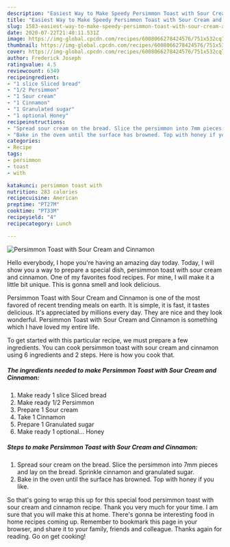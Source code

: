 ```yaml
---
description: "Easiest Way to Make Speedy Persimmon Toast with Sour Cream and Cinnamon"
title: "Easiest Way to Make Speedy Persimmon Toast with Sour Cream and Cinnamon"
slug: 1583-easiest-way-to-make-speedy-persimmon-toast-with-sour-cream-and-cinnamon
date: 2020-07-22T21:40:11.531Z
image: https://img-global.cpcdn.com/recipes/6008066278424576/751x532cq70/persimmon-toast-with-sour-cream-and-cinnamon-recipe-main-photo.jpg
thumbnail: https://img-global.cpcdn.com/recipes/6008066278424576/751x532cq70/persimmon-toast-with-sour-cream-and-cinnamon-recipe-main-photo.jpg
cover: https://img-global.cpcdn.com/recipes/6008066278424576/751x532cq70/persimmon-toast-with-sour-cream-and-cinnamon-recipe-main-photo.jpg
author: Frederick Joseph
ratingvalue: 4.5
reviewcount: 6349
recipeingredient:
- "1 slice Sliced bread"
- "1/2 Persimmon"
- "1 Sour cream"
- "1 Cinnamon"
- "1 Granulated sugar"
- "1 optional Honey"
recipeinstructions:
- "Spread sour cream on the bread. Slice the persimmon into 7mm pieces and lay on the bread. Sprinkle cinnamon and granulated sugar."
- "Bake in the oven until the surface has browned. Top with honey if you like."
categories:
- Recipe
tags:
- persimmon
- toast
- with

katakunci: persimmon toast with 
nutrition: 283 calories
recipecuisine: American
preptime: "PT27M"
cooktime: "PT33M"
recipeyield: "4"
recipecategory: Lunch

---
```



![Persimmon Toast with Sour Cream and Cinnamon](https://img-global.cpcdn.com/recipes/6008066278424576/751x532cq70/persimmon-toast-with-sour-cream-and-cinnamon-recipe-main-photo.jpg)

Hello everybody, I hope you're having an amazing day today. Today, I will show you a way to prepare a special dish, persimmon toast with sour cream and cinnamon. One of my favorites food recipes. For mine, I will make it a little bit unique. This is gonna smell and look delicious.



Persimmon Toast with Sour Cream and Cinnamon is one of the most favored of recent trending meals on earth. It is simple, it is fast, it tastes delicious. It's appreciated by millions every day. They are nice and they look wonderful. Persimmon Toast with Sour Cream and Cinnamon is something which I have loved my entire life.


To get started with this particular recipe, we must prepare a few ingredients. You can cook persimmon toast with sour cream and cinnamon using 6 ingredients and 2 steps. Here is how you cook that.

<!--inarticleads1-->

##### The ingredients needed to make Persimmon Toast with Sour Cream and Cinnamon:

1. Make ready 1 slice Sliced bread
1. Make ready 1/2 Persimmon
1. Prepare 1 Sour cream
1. Take 1 Cinnamon
1. Prepare 1 Granulated sugar
1. Make ready 1 optional... Honey




<!--inarticleads2-->

##### Steps to make Persimmon Toast with Sour Cream and Cinnamon:

1. Spread sour cream on the bread. Slice the persimmon into 7mm pieces and lay on the bread. Sprinkle cinnamon and granulated sugar.
1. Bake in the oven until the surface has browned. Top with honey if you like.




So that's going to wrap this up for this special food persimmon toast with sour cream and cinnamon recipe. Thank you very much for your time. I am sure that you will make this at home. There's gonna be interesting food in home recipes coming up. Remember to bookmark this page in your browser, and share it to your family, friends and colleague. Thanks again for reading. Go on get cooking!
